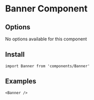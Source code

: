 # Banner Component


## Options
No options available for this component

## Install
```
import Banner from 'components/Banner'
```

## Examples
```
<Banner />
```
